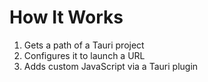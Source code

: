 # How It Works

1. Gets a path of a Tauri project
2. Configures it to launch a URL
3. Adds custom JavaScript via a Tauri plugin